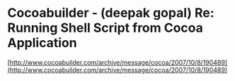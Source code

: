 <!--
id: 37445025
link: http://tumblr.atmos.org/post/37445025/cocoabuilder-deepak-gopal-re-running-shell-script
slug: cocoabuilder-deepak-gopal-re-running-shell-script
date: Fri Jun 06 2008 14:57:44 GMT-0700 (PDT)
publish: 2008-06-06
tags: 
title: Cocoabuilder - (deepak gopal) Re: Running Shell Script from Cocoa Application
-->


Cocoabuilder - (deepak gopal) Re: Running Shell Script from Cocoa Application
=============================================================================

[http://www.cocoabuilder.com/archive/message/cocoa/2007/10/8/190489](http://www.cocoabuilder.com/archive/message/cocoa/2007/10/8/190489)

